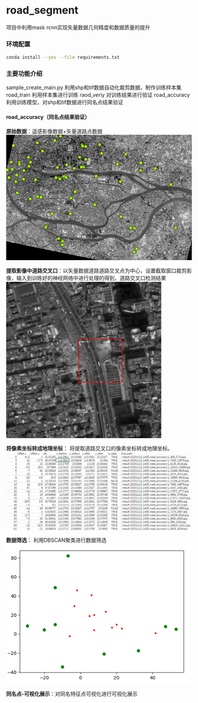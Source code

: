 # road_segment
项目中利用mask rcnn实现矢量数据几何精度和数据质量的提升

### 环境配置
```bash
conda install --yes --file requirements.txt
```

### 主要功能介绍
sample_create_main.py 利用shp和tif数据自动化裁剪数据，制作训练样本集
road_train 利用样本集进行训练
raod_veriy 对训练结果进行验证
road_accuracy 利用训练模型，对shp和tif数据进行同名点结果验证

#### road_accuracy（同名点结果验证）
**原始数据**：遥感影像数据+矢量道路点数据
![](pic_md/Snipaste_2020-11-15_21-33-42.png)

**提取影像中道路交叉口**：以矢量数据道路道路交叉点为中心，设置截取窗口裁剪影像，输入到训练好的神经网络中进行处理的得到，道路交叉口检测结果
![](pic_md/Snipaste_2020-11-15_21-35-02.png)

**将像素坐标转成地理坐标**： 将提取道路交叉口的像素坐标转成地理坐标。
![](pic_md/Snipaste_2020-11-15_21-43-21.png)

**数据筛选**： 利用DBSCAN聚类进行数据筛选
![](pic_md/Snipaste_2020-11-15_21-41-59.png)

**同名点-可视化展示**：对同名特征点可视化进行可视化展示
